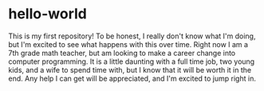 # hello-world

This is my first repository! To be honest, I really don't know what I'm doing, but I'm excited to see what happens with this over time. Right now I am a 7th grade math teacher, but am looking to make a career change into computer programming. It is a little daunting with a full time job, two young kids, and a wife to spend time with, but I know that it will be worth it in the end. Any help I can get will be appreciated, and I'm excited to jump right in.
